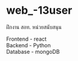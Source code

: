 # web_-13user
ฝึกงาน สอท. หน่วยสนับสนุน

Frontend - react <br>
Backend - Python <br>
Database - mongoDB
